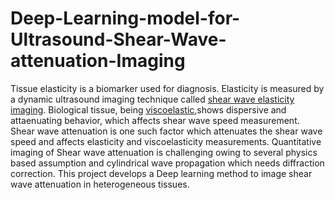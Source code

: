 # Deep-Learning-model-for-Ultrasound-Shear-Wave-attenuation-Imaging
Tissue elasticity is a biomarker used for diagnosis. Elasticity is measured by a dynamic ultrasound imaging technique called [shear wave elasticity imaging](https://www.ncbi.nlm.nih.gov/pmc/articles/PMC3063441/). Biological tissue, being [viscoelastic](https://ieeexplore.ieee.org/abstract/document/9251283),shows dispersive and attaenuating behavior, which affects shear wave speed measurement. Shear wave attenuation is one such factor which attenuates the shear wave speed and affects elasticity and viscoelasticity measurements. Quantitative imaging of Shear wave attenuation is challenging owing to several physics based assumption and cylindrical wave propagation which needs diffraction correction. This project develops a Deep learning method to image shear wave attenuation in heterogeneous tissues.
